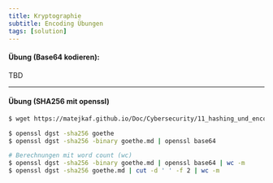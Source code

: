 ```yaml
---
title: Kryptographie
subtitle: Encoding Übungen
tags: [solution]
---
```


#### **Übung (Base64 kodieren):**

TBD

---

#### **Übung (SHA256 mit openssl)**

```bash
$ wget https://matejkaf.github.io/Doc/Cybersecurity/11_hashing_und_encoding/goethe.txt

$ openssl dgst -sha256 goethe
$ openssl dgst -sha256 -binary goethe.md | openssl base64

# Berechnungen mit word count (wc)
$ openssl dgst -sha256 -binary goethe.md | openssl base64 | wc -m
$ openssl dgst -sha256 goethe.md | cut -d ' ' -f 2 | wc -m
```



